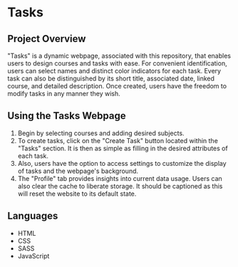 # Tasks
## Project Overview
"Tasks" is a dynamic webpage, associated with this repository, that enables users to design courses and tasks with ease. For convenient identification, users can select names and distinct color indicators for each task. Every task can also be distinguished by its short title, associated date, linked course, and detailed description. Once created, users have the freedom to modify tasks in any manner they wish. 

## Using the Tasks Webpage
1. Begin by selecting courses and adding desired subjects.
2. To create tasks, click on the "Create Task" button located within the "Tasks" section. It is then as simple as filling in the desired attributes of each task.
3. Also, users have the option to access settings to customize the display of tasks and the webpage's background.
4. The "Profile" tab provides insights into current data usage. Users can also clear the cache to liberate storage. It should be captioned as this will reset the website to its default state.

## Languages
- HTML
- CSS
- SASS
- JavaScript

